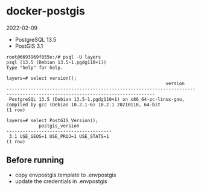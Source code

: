 # docker-postgis

2022-02-09
- PostgreSQL 13.5
- PostGIS 3.1
```
root@6693969f855e:/# psql -U layers
psql (13.5 (Debian 13.5-1.pgdg110+1))
Type "help" for help.

layers=# select version();
                                                           version                                                           
-----------------------------------------------------------------------------------------------------------------------------
 PostgreSQL 13.5 (Debian 13.5-1.pgdg110+1) on x86_64-pc-linux-gnu, compiled by gcc (Debian 10.2.1-6) 10.2.1 20210110, 64-bit
(1 row)

layers=# select PostGIS_Version();
            postgis_version            
---------------------------------------
 3.1 USE_GEOS=1 USE_PROJ=1 USE_STATS=1
(1 row)

```
## Before running 
- copy envpostgis.template  to .envpostgis
- update the credentials in .envpostgis
